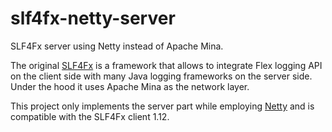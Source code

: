slf4fx-netty-server
===================

SLF4Fx server using Netty instead of Apache Mina.

The original [SLF4Fx](https://code.google.com/p/slf4fx/) is a framework that allows to integrate Flex logging API on the client side with many Java logging frameworks on the server side. Under the hood it uses Apache Mina as the network layer.

This project only implements the server part while employing [Netty](http://netty.io/) and is compatible with the SLF4Fx client 1.12.

